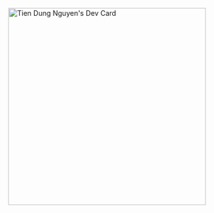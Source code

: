 <a href="https://app.daily.dev/mossi4476"><img src="https://api.daily.dev/devcards/b3a2246993604558a24386d0b78656fe.png?r=kut" width="400" alt="Tien Dung Nguyen's Dev Card"/></a>
